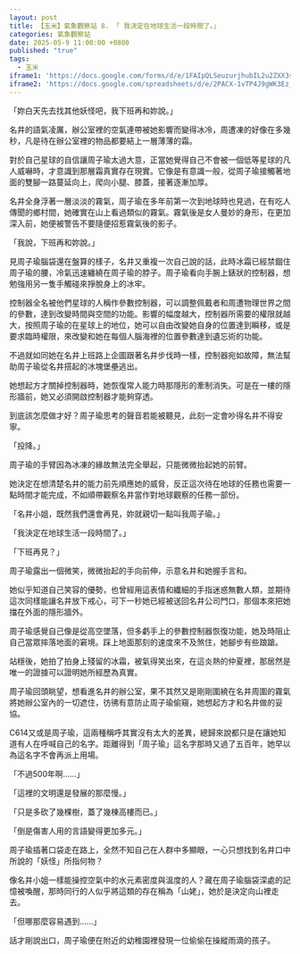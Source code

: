 ```yaml
---
layout: post
title: 【玉米】氣象觀察站 8. 「 我決定在地球生活一段時間了。」
categories: 氣象觀察站
date: 2025-05-9 11:00:00 +0800
published: "true"
tags:
  - 玉米
iframe1: 'https://docs.google.com/forms/d/e/1FAIpQLSeuzurjhubIL2u2ZXX3sCwAOayj8GSB34yuRC6akEbK-RKo8g/viewform?embedded=true'
iframe2: 'https://docs.google.com/spreadsheets/d/e/2PACX-1vTP4J9gWK3Ez_wT3ohc6wQwRysbciFENgUH2gQDn3exlD1QLV00khknkb8M2Nnjz7RIVKZ-pecOnd5u/pubhtml?gid=1555446182&amp;single=true&amp;widget=true&amp;headers=false'
---
```

「妳白天先去找其他妖怪吧，我下班再和妳說。」

名井的語氣凌厲，辦公室裡的空氣連帶被她影響而變得冰冷，周遭凍的好像在多幾秒，凡是待在辦公室裡的物品都要結上一層薄薄的霜。

對於自己星球的自信讓周子瑜太過大意，正當她覺得自己不會被一個低等星球的凡人威嚇時，才意識到那層霜真實存在現實。它像是有意識一般，從周子瑜接觸著地面的雙腳一路蔓延向上，爬向小腿、膝蓋，接著逐漸加厚。

名井全身浮著一層淡淡的霧氣，周子瑜在多年前第一次到地球時也見過，在有吃人傳聞的鄉村間，她確實在山上看過類似的霧氣。霧氣後是女人曼妙的身形，在更加深入前，她便被警告不要隨便招惹霧氣後的影子。

「我說，下班再和妳說。」

見周子瑜腦袋還在盤算的樣子，名井又重複一次自己說的話，此時冰霜已經禁錮住周子瑜的腰，冷氣迅速纏繞在周子瑜的脖子。周子瑜看向手腕上錶狀的控制器，想勉強用另一隻手觸碰來掙脫身上的冰牢。

控制器全名被他們星球的人稱作參數控制器，可以調整佩戴者和周遭物理世界之間的參數，達到改變時間與空間的功能。影響的幅度越大，控制器所需要的權限就越大，按照周子瑜的在星球上的地位，她可以自由改變她自身的位置達到瞬移，或是要求臨時權限，來改變和她在每個人腦海裡的位置參數達到遺忘術的功能。

不過就如同她在名井上班路上企圖跟著名井步伐時一樣，控制器宛如故障，無法幫助周子瑜從名井搭起的冰塊堡壘逃出。

她想起方才關掉控制器時，她恢復常人能力時那隱形的牽制消失。可是在一樓的隱形牆前，她又必須開啟控制器才能夠穿透。

到底該怎麼做才好？周子瑜思考的聲音若能被聽見，此刻一定會吵得名井不得安寧。

「投降。」

周子瑜的手臂因為冰凍的緣故無法完全舉起，只能微微抬起她的前臂。

她決定在想清楚名井的能力前先順應她的威脅，反正這次待在地球的任務也需要一點時間才能完成，不如順帶觀察名井當作對地球觀察的任務一部份。

「名井小姐，既然我們還會再見，妳就親切一點叫我周子瑜。」

「我決定在地球生活一段時間了。」

「下班再見？」

周子瑜露出一個微笑，微微抬起的手向前伸，示意名井和她握手言和。

她似乎知道自己笑容的優勢，也曾經用這表情和纖細的手指迷惑無數人類，並期待這次同樣能讓名井放下戒心，可下一秒她已經被送回名井公司門口，那個本來把她擋在外面的隱形牆外。

周子瑜感覺自己像是從高空墜落，但多虧手上的參數控制器恢復功能，她及時阻止自己當眾摔落地面的窘境。踩上地面那刻的速度來不及煞住，她腳步有些踉蹌。

站穩後，她拍了拍身上殘留的冰霜，被氣得笑出來，在這炎熱的仲夏裡，那居然是唯一的證據可以證明她所經歷為真實。

周子瑜回頭眺望，想看進名井的辦公室，果不其然又是剛剛圍繞在名井周圍的霧氣將她辦公室內的一切遮住，彷彿有意防止周子瑜偷窺，她想起方才和名井做的妥協。

C614又或是周子瑜，這兩種稱呼其實沒有太大的差異，總歸來說都只是在讓她知道有人在呼喊自己的名字。距離得到「周子瑜」這名字那時又過了五百年，她早以為這名字不會再派上用場。

「不過500年啊......」

「這裡的文明還是發展的那麼慢。」

「只是多砍了幾棵樹，蓋了幾棟高樓而已。」

「倒是傷害人用的言語變得更加多元。」

周子瑜插著口袋走在路上，全然不知自己在人群中多顯眼，一心只想找到名井口中所說的「妖怪」所指何物？

像名井小姐一樣能操控空氣中的水元素密度與溫度的人？藏在周子瑜腦袋深處的記憶被喚醒，那時同行的人似乎將這類的存在稱為「山姥」，她於是決定向山裡走去。

「但哪那麼容易遇到......」

話才剛說出口，周子瑜便在附近的幼稚園裡發現一位偷偷在操縱雨滴的孩子。

